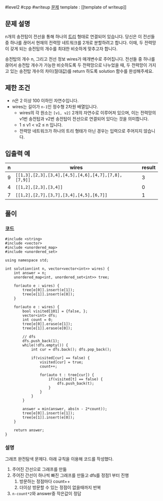 
#level2 #cpp #writeup
[문제](https://school.programmers.co.kr/learn/courses/30/lessons/86971)
template : [[template of writeup]]

## 문제 설명

n개의 송전탑이 전선을 통해 하나의 [트리](https://en.wikipedia.org/wiki/Tree_(data_structure)) 형태로 연결되어 있습니다. 당신은 이 전선들 중 하나를 끊어서 현재의 전력망 네트워크를 2개로 분할하려고 합니다. 이때, 두 전력망이 갖게 되는 송전탑의 개수를 최대한 비슷하게 맞추고자 합니다.

송전탑의 개수 n, 그리고 전선 정보 wires가 매개변수로 주어집니다. 전선들 중 하나를 끊어서 송전탑 개수가 가능한 비슷하도록 두 전력망으로 나누었을 때, 두 전력망이 가지고 있는 송전탑 개수의 차이(절대값)를 return 하도록 solution 함수를 완성해주세요.

## 제한 조건

- n은 2 이상 100 이하인 자연수입니다.
- wires는 길이가 `n-1`인 정수형 2차원 배열입니다.
    - wires의 각 원소는 `[v1, v2]` 2개의 자연수로 이루어져 있으며, 이는 전력망의 v1번 송전탑과 v2번 송전탑이 전선으로 연결되어 있다는 것을 의미합니다.
    - 1 ≤ v1 < v2 ≤ n 입니다.
    - 전력망 네트워크가 하나의 트리 형태가 아닌 경우는 입력으로 주어지지 않습니다.

## 입출력 예

| n   | wires                                                 | result |
| --- | ----------------------------------------------------- | ------ |
| 9   | ``[[1,3],[2,3],[3,4],[4,5],[4,6],[4,7],[7,8],[7,9]]`` | 3      |
| 4   | `[[1,2],[2,3],[3,4]]`                                 | 0      |
| 7   | `[[1,2],[2,7],[3,7],[3,4],[4,5],[6,7]]`               | 1      |

## 풀이

### 코드

```
#include <string>
#include <vector>
#include <unordered_map>
#include <unordered_set>

using namespace std;

int solution(int n, vector<vector<int>> wires) {
    int answer = n;
    unordered_map<int, unordered_set<int>> tree;
    
    for(auto e : wires) {
        tree[e[0]].insert(e[1]);
        tree[e[1]].insert(e[0]);
    }
    
    for(auto e : wires) {
        bool visited[101] = {false, };
        vector<int> dfs;
        int count = 0;
        tree[e[0]].erase(e[1]);
        tree[e[1]].erase(e[0]);
        
        // dfs
        dfs.push_back(1);
        while(!dfs.empty()) {
            int cur = dfs.back(); dfs.pop_back();
            
            if(visited[cur] == false) {
                visited[cur] = true;
                count++;
                
                for(auto t : tree[cur]) {
                    if(visited[t] == false) {
                        dfs.push_back(t);
                    }
                }
            }
        }
        
        answer = min(answer, abs(n - 2*count));
        tree[e[0]].insert(e[1]);
        tree[e[1]].insert(e[0]);
    }
    
    return answer;
}
```

### 설명

그래프 완전탐색 문제다. 아래 규칙을 이용해 코드를 작성했다.

1. 주어진 간선으로 그래프를 만듦
2. 주어진 간선이 하나씩 빠진 그래프를 만들고 dfs를 정점1 부터 진행
	1. 방문하는 정점마다 count++
	2. 더이상 방문할 수 있는 정점이 없을때까지 반복
3. `n-count*2`와 answer중 작은값이 정답

